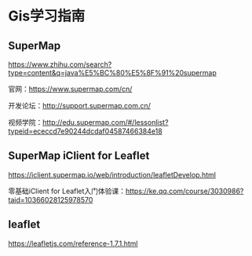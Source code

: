 # Gis学习指南

## SuperMap

https://www.zhihu.com/search?type=content&q=java%E5%BC%80%E5%8F%91%20supermap



官网：https://www.supermap.com/cn/

开发论坛：http://support.supermap.com.cn/

视频学院：http://edu.supermap.com/#/lessonlist?typeid=ececcd7e90244dcdaf04587466384e18



## SuperMap iClient for Leaflet

https://iclient.supermap.io/web/introduction/leafletDevelop.html



零基础iClient for Leaflet入门体验课：https://ke.qq.com/course/3030986?taid=10366028125978570

## leaflet

https://leafletjs.com/reference-1.7.1.html